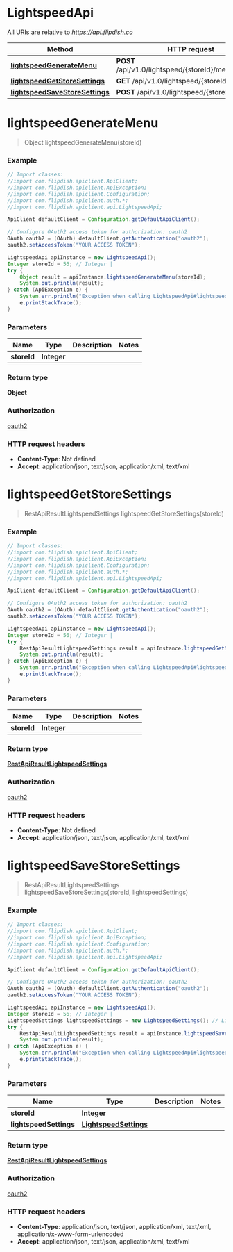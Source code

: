 # LightspeedApi

All URIs are relative to *https://api.flipdish.co*

Method | HTTP request | Description
------------- | ------------- | -------------
[**lightspeedGenerateMenu**](LightspeedApi.md#lightspeedGenerateMenu) | **POST** /api/v1.0/lightspeed/{storeId}/menu/generate | 
[**lightspeedGetStoreSettings**](LightspeedApi.md#lightspeedGetStoreSettings) | **GET** /api/v1.0/lightspeed/{storeId}/settings | 
[**lightspeedSaveStoreSettings**](LightspeedApi.md#lightspeedSaveStoreSettings) | **POST** /api/v1.0/lightspeed/{storeId}/settings | 


<a name="lightspeedGenerateMenu"></a>
# **lightspeedGenerateMenu**
> Object lightspeedGenerateMenu(storeId)



### Example
```java
// Import classes:
//import com.flipdish.apiclient.ApiClient;
//import com.flipdish.apiclient.ApiException;
//import com.flipdish.apiclient.Configuration;
//import com.flipdish.apiclient.auth.*;
//import com.flipdish.apiclient.api.LightspeedApi;

ApiClient defaultClient = Configuration.getDefaultApiClient();

// Configure OAuth2 access token for authorization: oauth2
OAuth oauth2 = (OAuth) defaultClient.getAuthentication("oauth2");
oauth2.setAccessToken("YOUR ACCESS TOKEN");

LightspeedApi apiInstance = new LightspeedApi();
Integer storeId = 56; // Integer | 
try {
    Object result = apiInstance.lightspeedGenerateMenu(storeId);
    System.out.println(result);
} catch (ApiException e) {
    System.err.println("Exception when calling LightspeedApi#lightspeedGenerateMenu");
    e.printStackTrace();
}
```

### Parameters

Name | Type | Description  | Notes
------------- | ------------- | ------------- | -------------
 **storeId** | **Integer**|  |

### Return type

**Object**

### Authorization

[oauth2](../README.md#oauth2)

### HTTP request headers

 - **Content-Type**: Not defined
 - **Accept**: application/json, text/json, application/xml, text/xml

<a name="lightspeedGetStoreSettings"></a>
# **lightspeedGetStoreSettings**
> RestApiResultLightspeedSettings lightspeedGetStoreSettings(storeId)



### Example
```java
// Import classes:
//import com.flipdish.apiclient.ApiClient;
//import com.flipdish.apiclient.ApiException;
//import com.flipdish.apiclient.Configuration;
//import com.flipdish.apiclient.auth.*;
//import com.flipdish.apiclient.api.LightspeedApi;

ApiClient defaultClient = Configuration.getDefaultApiClient();

// Configure OAuth2 access token for authorization: oauth2
OAuth oauth2 = (OAuth) defaultClient.getAuthentication("oauth2");
oauth2.setAccessToken("YOUR ACCESS TOKEN");

LightspeedApi apiInstance = new LightspeedApi();
Integer storeId = 56; // Integer | 
try {
    RestApiResultLightspeedSettings result = apiInstance.lightspeedGetStoreSettings(storeId);
    System.out.println(result);
} catch (ApiException e) {
    System.err.println("Exception when calling LightspeedApi#lightspeedGetStoreSettings");
    e.printStackTrace();
}
```

### Parameters

Name | Type | Description  | Notes
------------- | ------------- | ------------- | -------------
 **storeId** | **Integer**|  |

### Return type

[**RestApiResultLightspeedSettings**](RestApiResultLightspeedSettings.md)

### Authorization

[oauth2](../README.md#oauth2)

### HTTP request headers

 - **Content-Type**: Not defined
 - **Accept**: application/json, text/json, application/xml, text/xml

<a name="lightspeedSaveStoreSettings"></a>
# **lightspeedSaveStoreSettings**
> RestApiResultLightspeedSettings lightspeedSaveStoreSettings(storeId, lightspeedSettings)



### Example
```java
// Import classes:
//import com.flipdish.apiclient.ApiClient;
//import com.flipdish.apiclient.ApiException;
//import com.flipdish.apiclient.Configuration;
//import com.flipdish.apiclient.auth.*;
//import com.flipdish.apiclient.api.LightspeedApi;

ApiClient defaultClient = Configuration.getDefaultApiClient();

// Configure OAuth2 access token for authorization: oauth2
OAuth oauth2 = (OAuth) defaultClient.getAuthentication("oauth2");
oauth2.setAccessToken("YOUR ACCESS TOKEN");

LightspeedApi apiInstance = new LightspeedApi();
Integer storeId = 56; // Integer | 
LightspeedSettings lightspeedSettings = new LightspeedSettings(); // LightspeedSettings | 
try {
    RestApiResultLightspeedSettings result = apiInstance.lightspeedSaveStoreSettings(storeId, lightspeedSettings);
    System.out.println(result);
} catch (ApiException e) {
    System.err.println("Exception when calling LightspeedApi#lightspeedSaveStoreSettings");
    e.printStackTrace();
}
```

### Parameters

Name | Type | Description  | Notes
------------- | ------------- | ------------- | -------------
 **storeId** | **Integer**|  |
 **lightspeedSettings** | [**LightspeedSettings**](LightspeedSettings.md)|  |

### Return type

[**RestApiResultLightspeedSettings**](RestApiResultLightspeedSettings.md)

### Authorization

[oauth2](../README.md#oauth2)

### HTTP request headers

 - **Content-Type**: application/json, text/json, application/xml, text/xml, application/x-www-form-urlencoded
 - **Accept**: application/json, text/json, application/xml, text/xml

